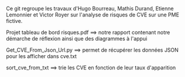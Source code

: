 Ce git regroupe les travaux d'Hugo Bourreau, Mathis Durand, Etienne Lemonnier et Victor Royer sur l'analyse de risques de CVE sur une PME fictive.

Projet tableau de bord risques.pdf ==> notre rapport contenant notre démarche de réflexion ainsi que des diagrammes à l'appui

Get_CVE_From_Json_Url.py ==> permet de récupérer les données JSON pour les afficher dans cve.txt

sort_cve_from_txt ==> trie les CVE en fonction de leur taux d'apparition 

